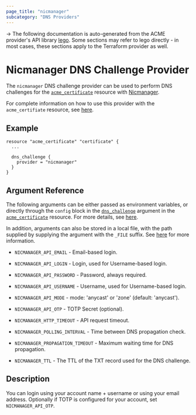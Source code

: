 ```yaml
---
page_title: "nicmanager"
subcategory: "DNS Providers"
---
```


-> The following documentation is auto-generated from the ACME
provider's API library [lego](https://go-acme.github.io/lego/).  Some
sections may refer to lego directly - in most cases, these sections
apply to the Terraform provider as well.

# Nicmanager DNS Challenge Provider

The `nicmanager` DNS challenge provider can be used to perform DNS challenges for
the [`acme_certificate`][resource-acme-certificate] resource with
[Nicmanager](https://www.nicmanager.com/).

[resource-acme-certificate]: ../resources/certificate.md

For complete information on how to use this provider with the `acme_certifiate`
resource, see [here][resource-acme-certificate-dns-challenges].

[resource-acme-certificate-dns-challenges]: ../resources/certificate.md#using-dns-challenges

## Example

```hcl
resource "acme_certificate" "certificate" {
  ...

  dns_challenge {
    provider = "nicmanager"
  }
}
```
## Argument Reference

The following arguments can be either passed as environment variables, or
directly through the `config` block in the
[`dns_challenge`][resource-acme-certificate-dns-challenge-arg] argument in the
[`acme_certificate`][resource-acme-certificate] resource. For more details, see
[here][resource-acme-certificate-dns-challenges].

[resource-acme-certificate-dns-challenge-arg]: ../resources/certificate.md#dns_challenge

In addition, arguments can also be stored in a local file, with the path
supplied by supplying the argument with the `_FILE` suffix. See
[here][acme-certificate-file-arg-example] for more information.

[acme-certificate-file-arg-example]: ../resources/certificate.md#using-variable-files-for-provider-arguments

* `NICMANAGER_API_EMAIL` - Email-based login.
* `NICMANAGER_API_LOGIN` - Login, used for Username-based login.
* `NICMANAGER_API_PASSWORD` - Password, always required.
* `NICMANAGER_API_USERNAME` - Username, used for Username-based login.

* `NICMANAGER_API_MODE` - mode: 'anycast' or 'zone' (default: 'anycast').
* `NICMANAGER_API_OTP` - TOTP Secret (optional).
* `NICMANAGER_HTTP_TIMEOUT` - API request timeout.
* `NICMANAGER_POLLING_INTERVAL` - Time between DNS propagation check.
* `NICMANAGER_PROPAGATION_TIMEOUT` - Maximum waiting time for DNS propagation.
* `NICMANAGER_TTL` - The TTL of the TXT record used for the DNS challenge.

## Description

You can login using your account name + username or using your email address.
Optionally if TOTP is configured for your account, set `NICMANAGER_API_OTP`.

